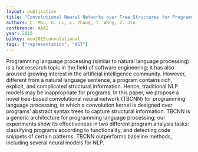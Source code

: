 ```yaml
---
layout: publication
title: "Convolutional Neural Networks over Tree Structures for Programming Language Processing"
authors: L. Mou, G. Li, L. Zhang, T. Wang, Z. Jin
conference: AAAI
year: 2015
bibkey: mou2015convolutional
tags: ["representation", "AST"]
---
```

Programming language processing (similar to natural
language processing) is a hot research topic in the field
of software engineering; it has also aroused growing interest in the artificial intelligence community. However,
different from a natural language sentence, a program
contains rich, explicit, and complicated structural information. Hence, traditional NLP models may be inappropriate for programs. In this paper, we propose a novel
tree-based convolutional neural network (TBCNN) for
programming language processing, in which a convolution kernel is designed over programs’ abstract syntax trees to capture structural information. TBCNN is
a generic architecture for programming language processing; our experiments show its effectiveness in two
different program analysis tasks: classifying programs
according to functionality, and detecting code snippets
of certain patterns. TBCNN outperforms baseline methods, including several neural models for NLP.

